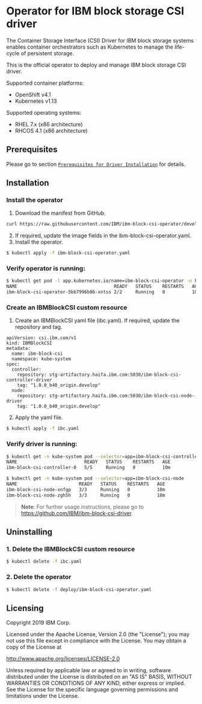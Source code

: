 # Operator for IBM block storage CSI driver
The Container Storage Interface (CSI) Driver for IBM block storage systems enables container orchestrators such as Kubernetes to manage the life-cycle of persistent storage.

This is the official operator to deploy and manage IBM block storage CSI driver.

Supported container platforms:
  - OpenShift v4.1
  - Kubernetes v1.13

Supported operating systems:
  - RHEL 7.x (x86 architecture)
  - RHCOS 4.1 (x86 architecture)

## Prerequisites
Please go to section [`Prerequisites for Driver Installation`](https://github.com/IBM/ibm-block-csi-driver#prerequisites-for-driver-installation) for details.

## Installation

### Install the operator
1. Download the manifest from GitHub.
```bash
curl https://raw.githubusercontent.com/IBM/ibm-block-csi-operator/develop/deploy/ibm-block-csi-operator.yaml > ibm-block-csi-operator.yaml
```
2. If required, update the image fields in the ibm-block-csi-operator.yaml.
3. Install the operator.

<!-- $ kubectl apply -f csi_driver.yaml  (download and install csi_driver.yaml only if you are using Kubernetes v.1.14+) -->
```bash
$ kubectl apply -f ibm-block-csi-operator.yaml
```

### Verify operator is running:

```bash
$ kubectl get pod -l app.kubernetes.io/name=ibm-block-csi-operator -n kube-system
NAME                                    READY   STATUS    RESTARTS   AGE
ibm-block-csi-operator-5bb7996b86-xntss 2/2     Running   0          10m
```

### Create an IBMBlockCSI custom resource
1. Create an IBMBlockCSI yaml file (ibc.yaml). If required, update the repository and tag.
```
apiVersion: csi.ibm.com/v1
kind: IBMBlockCSI
metadata:
  name: ibm-block-csi
  namespace: kube-system
spec:
  controller:
    repository: stg-artifactory.haifa.ibm.com:5030/ibm-block-csi-controller-driver
    tag: "1.0.0_b40_origin.develop"
  node:
    repository: stg-artifactory.haifa.ibm.com:5030/ibm-block-csi-node-driver
    tag: "1.0.0_b40_origin.develop"
```

2. Apply the yaml file.

```bash
$ kubectl apply -f ibc.yaml
```

### Verify driver is running:

```bash
$ kubectl get -n kube-system pod --selector=app=ibm-block-csi-controller
NAME                         READY   STATUS    RESTARTS   AGE
ibm-block-csi-controller-0   5/5     Running   0          10m

$ kubectl get -n kube-system pod --selector=app=ibm-block-csi-node
NAME                       READY   STATUS    RESTARTS   AGE
ibm-block-csi-node-xnfgp   3/3     Running   0          10m
ibm-block-csi-node-zgh5h   3/3     Running   0          10m

```

> **Note**: For further usage instructions, please go to https://github.com/IBM/ibm-block-csi-driver.

## Uninstalling

### 1. Delete the IBMBlockCSI custom resource
```bash
$ kubectl delete -f ibc.yaml
```

### 2. Delete the operator
<!-- $ kubectl delete CSIDriver ibm-block-csi-driver -->
```bash
$ kubectl delete -f deploy/ibm-block-csi-operator.yaml
```

## Licensing

Copyright 2019 IBM Corp.

Licensed under the Apache License, Version 2.0 (the "License");
you may not use this file except in compliance with the License.
You may obtain a copy of the License at

http://www.apache.org/licenses/LICENSE-2.0

Unless required by applicable law or agreed to in writing, software
distributed under the License is distributed on an "AS IS" BASIS,
WITHOUT WARRANTIES OR CONDITIONS OF ANY KIND, either express or implied.
See the License for the specific language governing permissions and
limitations under the License.

